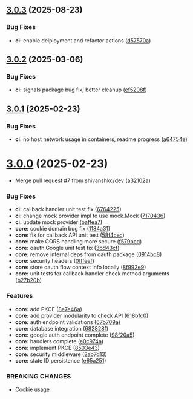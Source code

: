 ## [3.0.3](https://github.com/shivanshkc/authorizer/compare/v3.0.2...v3.0.3) (2025-08-23)


### Bug Fixes

* **ci:** enable delployment and refactor actions ([d57570a](https://github.com/shivanshkc/authorizer/commit/d57570a6fe4d04fc6acea5651c487584e1e1c386))

## [3.0.2](https://github.com/shivanshkc/authorizer/compare/v3.0.1...v3.0.2) (2025-03-06)


### Bug Fixes

* **ci:** signals package bug fix, better cleanup ([ef5208f](https://github.com/shivanshkc/authorizer/commit/ef5208fc40b2e11af919acef1c967337ec0217e0))

## [3.0.1](https://github.com/shivanshkc/authorizer/compare/v3.0.0...v3.0.1) (2025-02-23)


### Bug Fixes

* **ci:** no host network usage in containers, readme progress ([a64754e](https://github.com/shivanshkc/authorizer/commit/a64754ef7c75f3e03cac83bf169950c5a0d3eaa7))

# [3.0.0](https://github.com/shivanshkc/authorizer/compare/v2.3.0...v3.0.0) (2025-02-23)


* Merge pull request [#7](https://github.com/shivanshkc/authorizer/issues/7) from shivanshkc/dev ([a32102a](https://github.com/shivanshkc/authorizer/commit/a32102adf2404dfb4fae82a2d7664d671574c214))


### Bug Fixes

* **ci:** callback handler unit test fix ([6764225](https://github.com/shivanshkc/authorizer/commit/6764225cd4163a53c5569bcd8cf512914223cd49))
* **ci:** change mock provider impl to use mock.Mock ([7170436](https://github.com/shivanshkc/authorizer/commit/717043623c9382ce6990a4ad26dfe8be82126b8f))
* **ci:** update mock provider ([baffea7](https://github.com/shivanshkc/authorizer/commit/baffea7f4eabefe31af22fbf0df21e4062955596))
* **core:** cookie domain bug fix ([1184a31](https://github.com/shivanshkc/authorizer/commit/1184a31b37b7290eedc412bc06aa947119b74d17))
* **core:** fix for callback API unit test ([58f4cec](https://github.com/shivanshkc/authorizer/commit/58f4cec4ea743a4a107b9524ed2ebb8af699db08))
* **core:** make CORS handling more secure ([f579bcd](https://github.com/shivanshkc/authorizer/commit/f579bcdf51a78c92280ad18b7a7390989853b1a7))
* **core:** oauth.Google unit test fix ([3bd43cf](https://github.com/shivanshkc/authorizer/commit/3bd43cf0f268d36fad9816a1ca451f5711d87933))
* **core:** remove internal deps from oauth package ([0914bc8](https://github.com/shivanshkc/authorizer/commit/0914bc82305b2aef1bb426c88ab3c1b7171fa1dc))
* **core:** security headers ([0fffeef](https://github.com/shivanshkc/authorizer/commit/0fffeefc7b4178cbdc607daa898b8a8b9f3cef0e))
* **core:** store oauth flow context info locally ([8f992e9](https://github.com/shivanshkc/authorizer/commit/8f992e95bc99741c1860c18e07c174886dac5b42))
* **core:** unit tests for callback handler check method arguments ([b27b20b](https://github.com/shivanshkc/authorizer/commit/b27b20b655d0023d27ea8bd813f60fc47dac6401))


### Features

* **core:** add PKCE ([8e7e46a](https://github.com/shivanshkc/authorizer/commit/8e7e46ac8e02c8ca87e5b7796df007990d270844))
* **core:** add provider modularity to check API ([618bfc0](https://github.com/shivanshkc/authorizer/commit/618bfc0b14d8c1bd6ea69a240921158b7173abab))
* **core:** auth endpoint validations ([67b709a](https://github.com/shivanshkc/authorizer/commit/67b709afaac5e0f02a54180c1c78c5546bd45a85))
* **core:** database integration ([682828f](https://github.com/shivanshkc/authorizer/commit/682828f31b7c54d61e8355f3304f7cc381882fd6))
* **core:** google auth endpoint complete ([98f20a5](https://github.com/shivanshkc/authorizer/commit/98f20a537e3b7ef6e18854ba6553d2d03998adc6))
* **core:** handlers complete ([e0c974a](https://github.com/shivanshkc/authorizer/commit/e0c974a16a9e8d022131c512c6db3e1334bdafba))
* **core:** implement PKCE ([8503e43](https://github.com/shivanshkc/authorizer/commit/8503e432f5002edcf9c7ac4359ecf173537a1d6a))
* **core:** security middleware ([2ab7d13](https://github.com/shivanshkc/authorizer/commit/2ab7d1349eccdc05e8d4243ec2eabe6b39ea6006))
* **core:** state ID persistence ([e65a251](https://github.com/shivanshkc/authorizer/commit/e65a251274d12cc2095fc8d989ff30c5a75d9c36))


### BREAKING CHANGES

* Cookie usage
